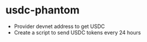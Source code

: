 # usdc-phantom

- Provider devnet address to get USDC
- Create a script to send USDC tokens every 24 hours 
